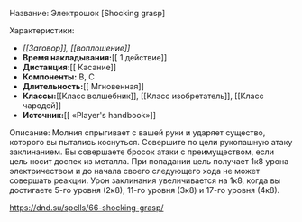 Название: Электрошок \[Shocking grasp] 

Характеристики:
- *[[Заговор]], [[воплощение]]*
- **Время накладывания:**[[ 1 действие]]
- **Дистанция:**[[ Касание]]
- **Компоненты:** В, С
- **Длительность:**[[ Мгновенная]]
- **Классы:**[[Класс  волшебник]], [[Класс изобретатель]], [[Класс чародей]]
- **Источник:**[[ «Player's handbook»]]

Описание:
Молния спрыгивает с вашей руки и ударяет существо, которого вы пытались коснуться. Совершите по цели рукопашную атаку заклинанием. Вы совершаете бросок атаки с преимуществом, если цель носит доспех из металла. При попадании цель получает 1к8 урона электричеством и до начала своего следующего хода не может совершать реакции.
Урон заклинания увеличивается на 1к8, когда вы достигаете 5-го уровня (2к8), 11-го уровня (3к8) и 17-го уровня (4к8).

https://dnd.su/spells/66-shocking-grasp/